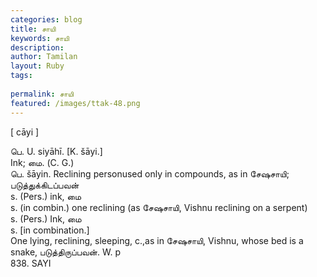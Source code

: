 ```yaml
---
categories: blog
title: சாயி
keywords: சாயி
description: 
author: Tamilan
layout: Ruby
tags: 
 
permalink: சாயி
featured: /images/ttak-48.png
---
```

  
[ cāyi ]  
  
பெ. U. siyāhī. [K. šāyi.]  
Ink; மை. (C. G.)  
பெ. šāyin. Reclining personused only in compounds, as in சேஷசாயி; படுத்துக்கிடப்பவன்  
s. (Pers.) ink, மை  
s. (in combin.) one reclining (as சேஷசாயி, Vishnu reclining on a serpent)  
s. (Pers.) Ink, மை  
s. [in combination.]  
One lying, reclining, sleeping, c.,as in சேஷசாயி, Vishnu, whose bed is a snake, படுத்திருப்பவன். W. p  
838. SAYI